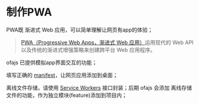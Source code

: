 # 制作PWA

PWA既 渐进式 Web 应用，可以简单理解让网页有app的体验；

> [PWA（Progressive Web Apps，渐进式 Web 应用）](https://developer.mozilla.org/zh-CN/docs/Web/Progressive_web_apps)运用现代的 Web API 以及传统的渐进式增强策略来创建跨平台 Web 应用程序。

ofajs 已提供模拟app界面交互的功能；

填写正确的 [manifest](https://developer.mozilla.org/zh-CN/docs/Web/Progressive_web_apps/Installable_PWAs)，让网页应用添加到桌面；

离线文件存储，请使用 [Service Workers](https://developer.mozilla.org/zh-CN/docs/Web/API/Service_Worker_API/Using_Service_Workers) 接口封装；后期 ofajs 会添加 离线存储文件的功能，作为独立模块(feature)添加到项目内；